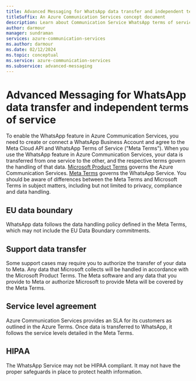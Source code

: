 ```yaml
---
title: Advanced Messaging for WhatsApp data transfer and independent terms of service
titleSuffix: An Azure Communication Services concept document
description: Learn about Communication Service WhatsApp terms of service concepts.
author: darmour
manager: sundraman
services: azure-communication-services
ms.author: darmour
ms.date: 02/12/2024
ms.topic: conceptual
ms.service: azure-communication-services
ms.subservice: advanced-messaging
---
```


# Advanced Messaging for WhatsApp data transfer and independent terms of service

To enable the WhatsApp feature in Azure Communication Services, you need to create or connect a WhatsApp Business Account and agree to the Meta Cloud API and WhatsApp Terms of Service ("Meta Terms"). When you use the WhatsApp feature in Azure Communication Services, your data is transferred from one service to the other, and the respective terms govern the handling of that data. [Microsoft Product Terms](https://www.microsoft.com/licensing/terms) governs the Azure Communication Services. [Meta Terms](https://www.facebook.com/legal/Meta-Hosting-Terms-Cloud-API)  governs the WhatsApp Service. You should be aware of differences between the Meta Terms and Microsoft Terms in subject matters, including but not limited to privacy, compliance and data handling.

## EU data boundary

WhatsApp data follows the data handling policy defined in the Meta Terms, which may not include the EU Data Boundary commitments.

## Support data transfer

Some support cases may require you to authorize the transfer of your data to Meta. Any data that Microsoft collects will be handled in accordance with the Microsoft Product Terms. The Meta software and any data that you provide to Meta or authorize Microsoft to provide Meta will be covered by the Meta Terms.

## Service level agreement

Azure Communication Services provides an SLA for its customers as outlined in the Azure Terms. Once data is transferred to WhatsApp, it follows the service levels detailed in the Meta Terms.

## HIPAA

The WhatsApp Service may not be HIPAA compliant. It may not have the proper safeguards in place to protect health information.
